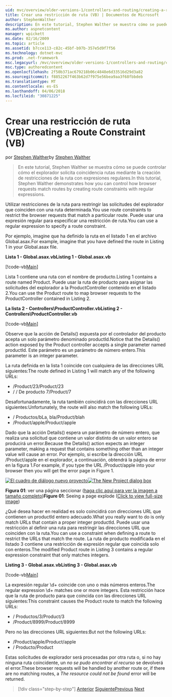 ```yaml
---
uid: mvc/overview/older-versions-1/controllers-and-routing/creating-a-route-constraint-vb
title: Crear una restricción de ruta (VB) | Documentos de Microsoft
author: StephenWalther
description: En este tutorial, Stephen Walther se muestra cómo se puede controlar cómo el explorador solicita coincidencia rutas mediante la creación de restricciones de la ruta con expresiones regulares.
ms.author: aspnetcontent
manager: wpickett
ms.date: 02/16/2009
ms.topic: article
ms.assetid: b7cce113-c82c-45bf-b97b-357e5d9f7f56
ms.technology: dotnet-mvc
ms.prod: .net-framework
msc.legacyurl: /mvc/overview/older-versions-1/controllers-and-routing/creating-a-route-constraint-vb
msc.type: authoredcontent
ms.openlocfilehash: 2f50b371ac679218b06c4848e6d33516d29d3a82
ms.sourcegitcommit: f8852267f463b62d7f975e56bea9aa3f68fbbdeb
ms.translationtype: MT
ms.contentlocale: es-ES
ms.lasthandoff: 04/06/2018
ms.locfileid: "30871225"
---
```

<a name="creating-a-route-constraint-vb"></a><span data-ttu-id="71927-103">Crear una restricción de ruta (VB)</span><span class="sxs-lookup"><span data-stu-id="71927-103">Creating a Route Constraint (VB)</span></span>
====================
<span data-ttu-id="71927-104">por [Stephen Walther](https://github.com/StephenWalther)</span><span class="sxs-lookup"><span data-stu-id="71927-104">by [Stephen Walther](https://github.com/StephenWalther)</span></span>

> <span data-ttu-id="71927-105">En este tutorial, Stephen Walther se muestra cómo se puede controlar cómo el explorador solicita coincidencia rutas mediante la creación de restricciones de la ruta con expresiones regulares.</span><span class="sxs-lookup"><span data-stu-id="71927-105">In this tutorial, Stephen Walther demonstrates how you can control how browser requests match routes by creating route constraints with regular expressions.</span></span>


<span data-ttu-id="71927-106">Utilizar restricciones de la ruta para restringir las solicitudes del explorador que coinciden con una ruta determinada.</span><span class="sxs-lookup"><span data-stu-id="71927-106">You use route constraints to restrict the browser requests that match a particular route.</span></span> <span data-ttu-id="71927-107">Puede usar una expresión regular para especificar una restricción de ruta.</span><span class="sxs-lookup"><span data-stu-id="71927-107">You can use a regular expression to specify a route constraint.</span></span>

<span data-ttu-id="71927-108">Por ejemplo, imagine que ha definido la ruta en el listado 1 en el archivo Global.asax.</span><span class="sxs-lookup"><span data-stu-id="71927-108">For example, imagine that you have defined the route in Listing 1 in your Global.asax file.</span></span>

<span data-ttu-id="71927-109">**Lista 1 - Global.asax.vb**</span><span class="sxs-lookup"><span data-stu-id="71927-109">**Listing 1 - Global.asax.vb**</span></span>

[!code-vb[Main](creating-a-route-constraint-vb/samples/sample1.vb)]

<span data-ttu-id="71927-110">Lista 1 contiene una ruta con el nombre de producto.</span><span class="sxs-lookup"><span data-stu-id="71927-110">Listing 1 contains a route named Product.</span></span> <span data-ttu-id="71927-111">Puede usar la ruta de producto para asignar las solicitudes del explorador a la ProductController contenido en el listado 2.</span><span class="sxs-lookup"><span data-stu-id="71927-111">You can use the Product route to map browser requests to the ProductController contained in Listing 2.</span></span>

<span data-ttu-id="71927-112">**La lista 2 - Controllers\ProductController.vb**</span><span class="sxs-lookup"><span data-stu-id="71927-112">**Listing 2 - Controllers\ProductController.vb**</span></span>

[!code-vb[Main](creating-a-route-constraint-vb/samples/sample2.vb)]

<span data-ttu-id="71927-113">Observe que la acción de Details() expuesta por el controlador del producto acepta un solo parámetro denominado productId.</span><span class="sxs-lookup"><span data-stu-id="71927-113">Notice that the Details() action exposed by the Product controller accepts a single parameter named productId.</span></span> <span data-ttu-id="71927-114">Este parámetro es un parámetro de número entero.</span><span class="sxs-lookup"><span data-stu-id="71927-114">This parameter is an integer parameter.</span></span>

<span data-ttu-id="71927-115">La ruta definida en la lista 1 coincide con cualquiera de las direcciones URL siguientes:</span><span class="sxs-lookup"><span data-stu-id="71927-115">The route defined in Listing 1 will match any of the following URLs:</span></span>

- <span data-ttu-id="71927-116">/Product/23</span><span class="sxs-lookup"><span data-stu-id="71927-116">/Product/23</span></span>
- <span data-ttu-id="71927-117">/ / De producto 7</span><span class="sxs-lookup"><span data-stu-id="71927-117">/Product/7</span></span>

<span data-ttu-id="71927-118">Desafortunadamente, la ruta también coincidirá con las direcciones URL siguientes:</span><span class="sxs-lookup"><span data-stu-id="71927-118">Unfortunately, the route will also match the following URLs:</span></span>

- <span data-ttu-id="71927-119">/ Productos/bLa, bla</span><span class="sxs-lookup"><span data-stu-id="71927-119">/Product/blah</span></span>
- <span data-ttu-id="71927-120">/Product/apple</span><span class="sxs-lookup"><span data-stu-id="71927-120">/Product/apple</span></span>

<span data-ttu-id="71927-121">Dado que la acción Details() espera un parámetro de número entero, que realiza una solicitud que contiene un valor distinto de un valor entero se producirá un error.</span><span class="sxs-lookup"><span data-stu-id="71927-121">Because the Details() action expects an integer parameter, making a request that contains something other than an integer value will cause an error.</span></span> <span data-ttu-id="71927-122">Por ejemplo, si escribe la dirección URL /Product/apple en el explorador, a continuación, obtendrá la página de error en la figura 1.</span><span class="sxs-lookup"><span data-stu-id="71927-122">For example, if you type the URL /Product/apple into your browser then you will get the error page in Figure 1.</span></span>


<span data-ttu-id="71927-123">[![El cuadro de diálogo nuevo proyecto](creating-a-route-constraint-vb/_static/image1.jpg)](creating-a-route-constraint-vb/_static/image1.png)</span><span class="sxs-lookup"><span data-stu-id="71927-123">[![The New Project dialog box](creating-a-route-constraint-vb/_static/image1.jpg)](creating-a-route-constraint-vb/_static/image1.png)</span></span>

<span data-ttu-id="71927-124">**Figura 01**: ver una página seccionar ([haga clic aquí para ver la imagen a tamaño completo](creating-a-route-constraint-vb/_static/image2.png))</span><span class="sxs-lookup"><span data-stu-id="71927-124">**Figure 01**: Seeing a page explode ([Click to view full-size image](creating-a-route-constraint-vb/_static/image2.png))</span></span>


<span data-ttu-id="71927-125">¿Qué desea hacer en realidad es solo coincidirá con direcciones URL que contienen un productId entero adecuado.</span><span class="sxs-lookup"><span data-stu-id="71927-125">What you really want to do is only match URLs that contain a proper integer productId.</span></span> <span data-ttu-id="71927-126">Puede usar una restricción al definir una ruta para restringir las direcciones URL que coinciden con la ruta.</span><span class="sxs-lookup"><span data-stu-id="71927-126">You can use a constraint when defining a route to restrict the URLs that match the route.</span></span> <span data-ttu-id="71927-127">La ruta de producto modificada en el listado 3 contiene una restricción de expresión regular que coincida solo con enteros.</span><span class="sxs-lookup"><span data-stu-id="71927-127">The modified Product route in Listing 3 contains a regular expression constraint that only matches integers.</span></span>

<span data-ttu-id="71927-128">**Listing 3 - Global.asax.vb**</span><span class="sxs-lookup"><span data-stu-id="71927-128">**Listing 3 - Global.asax.vb**</span></span>

[!code-vb[Main](creating-a-route-constraint-vb/samples/sample3.vb)]

<span data-ttu-id="71927-129">La expresión regular \d+ coincide con uno o más números enteros.</span><span class="sxs-lookup"><span data-stu-id="71927-129">The regular expression \d+ matches one or more integers.</span></span> <span data-ttu-id="71927-130">Esta restricción hace que la ruta de producto para que coincida con las direcciones URL siguientes:</span><span class="sxs-lookup"><span data-stu-id="71927-130">This constraint causes the Product route to match the following URLs:</span></span>

- <span data-ttu-id="71927-131">/ Productos/3</span><span class="sxs-lookup"><span data-stu-id="71927-131">/Product/3</span></span>
- <span data-ttu-id="71927-132">/Product/8999</span><span class="sxs-lookup"><span data-stu-id="71927-132">/Product/8999</span></span>

<span data-ttu-id="71927-133">Pero no las direcciones URL siguientes:</span><span class="sxs-lookup"><span data-stu-id="71927-133">But not the following URLs:</span></span>

- <span data-ttu-id="71927-134">/Product/apple</span><span class="sxs-lookup"><span data-stu-id="71927-134">/Product/apple</span></span>
- <span data-ttu-id="71927-135">/ Producto</span><span class="sxs-lookup"><span data-stu-id="71927-135">/Product</span></span>

<span data-ttu-id="71927-136">Estas solicitudes de explorador será procesadas por otra ruta o, si no hay ninguna ruta coincidente, un *no se pudo encontrar el recurso* se devolverá el error.</span><span class="sxs-lookup"><span data-stu-id="71927-136">These browser requests will be handled by another route or, if there are no matching routes, a *The resource could not be found* error will be returned.</span></span>

> [!div class="step-by-step"]
> <span data-ttu-id="71927-137">[Anterior](creating-custom-routes-vb.md)
> [Siguiente](creating-a-custom-route-constraint-vb.md)</span><span class="sxs-lookup"><span data-stu-id="71927-137">[Previous](creating-custom-routes-vb.md)
[Next](creating-a-custom-route-constraint-vb.md)</span></span>

